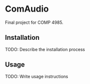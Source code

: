 # ComAudio
Final project for COMP 4985.
## Installation
TODO: Describe the installation process
## Usage
TODO: Write usage instructions
